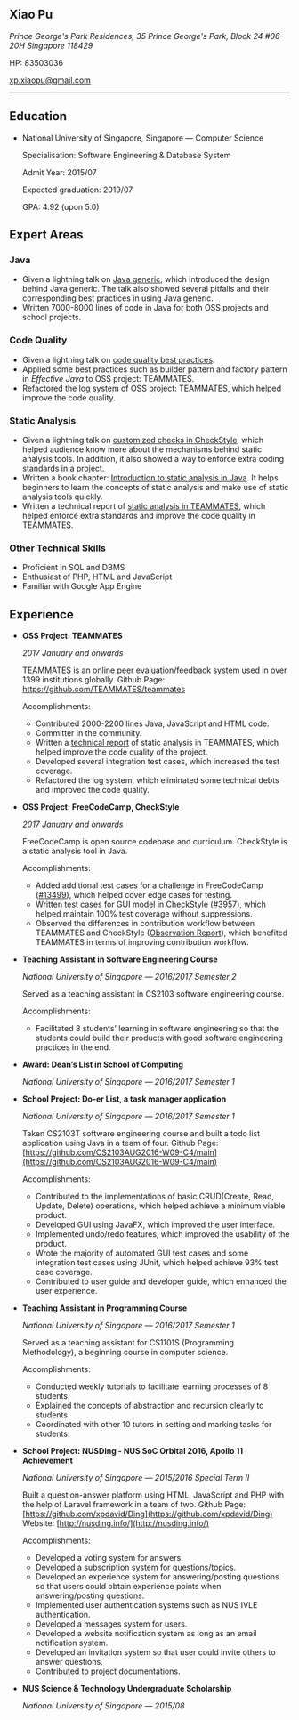 ## Xiao Pu

_Prince George's Park Residences, 35 Prince George's Park, Block 24 #06-20H
Singapore 118429_

HP: 83503036

xp.xiaopu@gmail.com

---

## Education

- National University of Singapore, Singapore — Computer Science

	Specialisation: Software Engineering & Database System

	Admit Year: 2015/07

	Expected graduation: 2019/07

	GPA: 4.92 (upon 5.0)

## Expert Areas

### Java

- Given a lightning talk on [Java generic](https://github.com/nus-oss/lightningtalks/issues/34), which introduced the design behind Java generic. The talk also showed several pitfalls and their corresponding best practices in using Java generic.
- Written 7000-8000 lines of code in Java for both OSS projects and school projects.

### Code Quality

- Given a lightning talk on [code quality best practices](https://github.com/nus-oss/lightningtalks/issues/4).
- Applied some best practices such as builder pattern and factory pattern in *Effective Java* to OSS project: TEAMMATES.
- Refactored the log system of OSS project: TEAMMATES, which helped improve the code quality.


### Static Analysis

- Given a lightning talk on [customized checks in CheckStyle](https://github.com/nus-oss/lightningtalks/issues/60), which helped audience know more about the mechanisms behind static analysis tools. In addition, it also showed a way to enforce extra coding standards in a project.
- Written a book chapter: [Introduction to static analysis in Java](https://github.com/se-edu/learningresources/pull/2). It helps beginners to learn the concepts of static analysis and make use of static analysis tools quickly.
- Written a technical report of [static analysis in TEAMMATES](https://xpdavid.github.io/CS2103R-Report/), which helped enforce extra standards and improve the code quality in TEAMMATES.

### Other Technical Skills

- Proficient in SQL and DBMS
- Enthusiast of PHP, HTML and JavaScript
- Familiar with Google App Engine

## Experience

- **OSS Project: TEAMMATES**
	
	_2017 January and onwards_
	
	TEAMMATES is an online peer evaluation/feedback system used in
over 1399 institutions globally. Github Page:
https://github.com/TEAMMATES/teammates
	
	Accomplishments:
	
	- Contributed 2000-2200 lines Java, JavaScript and HTML code.
	- Committer in the community.
	- Written a [technical report](https://xpdavid.github.io/CS2103R-Report/) of static analysis in TEAMMATES, which helped improve the code quality of the project.
	- Developed several integration test cases, which increased the test coverage.
	- Refactored the log system, which eliminated some technical debts and improved the code quality.

- **OSS Project: FreeCodeCamp, CheckStyle**

	_2017 January and onwards_
	
	FreeCodeCamp is open source codebase and curriculum. CheckStyle is a static analysis tool in Java.
	
	Accomplishments:
	
	- Added additional test cases for a challenge in FreeCodeCamp ([#13499](https://github.com/freeCodeCamp/freeCodeCamp/pull/13499)), which helped cover edge cases for testing.
	- Written test cases for GUI model in CheckStyle ([#3957](https://github.com/checkstyle/checkstyle/pull/3957)), which helped maintain 100% test coverage without suppressions.
	- Observed the differences in contribution workflow between TEAMMATES and CheckStyle ([Observation Report](Observations-CheckStyleProject.md)), which benefited TEAMMATES in terms of improving contribution workflow.

- **Teaching Assistant in Software Engineering Course**
	
	_National University of Singapore — 2016/2017 Semester 2_

	Served as a teaching assistant in CS2103 software engineering
course.

	Accomplishments:
	
	- Facilitated 8 students’ learning in software engineering so that the students could build their products with good software engineering practices in the end.

- **Award: Dean’s List in School of Computing**

	_National University of Singapore — 2016/2017 Semester 1_


- **School Project: Do-er List, a task manager application**
	
	_National University of Singapore — 2016/2017 Semester 1_
	
	Taken CS2103T software engineering course and built a todo list application using Java in a team of four. Github Page: [https://github.com/CS2103AUG2016-W09-C4/main](https://github.com/CS2103AUG2016-W09-C4/main)
	
	Accomplishments:
	
	- Contributed to the implementations of basic CRUD(Create,
Read, Update, Delete) operations, which helped achieve a minimum viable product.
	- Developed GUI using JavaFX, which improved the user interface.
	- Implemented undo/redo features, which improved the usability of the product.
	- Wrote the majority of automated GUI test cases and some integration test cases using JUnit, which helped achieve 93% test case coverage.
	- Contributed to user guide and developer guide, which enhanced the user experience.

- **Teaching Assistant in Programming Course**
	
	_National University of Singapore — 2016/2017 Semester 1_
	
	Served as a teaching assistant for CS1101S (Programming
Methodology), a beginning course in computer science.
	
	Accomplishments:
	
	- Conducted weekly tutorials to facilitate learning processes of 8 students.
	- Explained the concepts of abstraction and recursion clearly to students.
	- Coordinated with other 10 tutors in setting and marking tasks for students.

- **School Project: NUSDing - NUS SoC Orbital 2016, Apollo 11
Achievement**
	
	_National University of Singapore — 2015/2016 Special Term II_
	
	Built a question-answer platform using HTML, JavaScript and PHP
with the help of Laravel framework in a team of two. Github Page:
[https://github.com/xpdavid/Ding](https://github.com/xpdavid/Ding) Website: [http://nusding.info/](http://nusding.info/)
	
	Accomplishments:
	
	- Developed a voting system for answers.
	- Developed a subscription system for questions/topics.
	- Developed an experience system for answering/posting questions so that users could obtain experience points when answering/posting questions.
	- Implemented user authentication systems such as NUS IVLE authentication.
	- Developed a messages system for users.
	- Developed a website notification system as long as an email notification
	system.
	- Developed an invitation system so that user could invite others to answer questions.
	- Contributed to project documentations.

- **NUS Science & Technology Undergraduate Scholarship**
	
	_National University of Singapore — 2015/08_
	